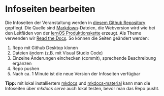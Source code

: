 # Infoseiten bearbeiten

Die Infoseiten der Veranstaltung werden in [diesem Github Repository](https://github.com/cogneon/loscon24) gepflegt. Die Quelle sind [Markdown](https://de.wikipedia.org/wiki/Markdown)-Dateien, die Webversion wird wie bei den Leitfäden von der [lernOS Produktionskette](https://github.com/cogneon/loscon24/blob/main/.github/workflows/lernos-produktionskette.yml) erzeugt. Als Theme verwenden wir [Read the Docs](https://www.mkdocs.org/user-guide/choosing-your-theme/). So können die Seiten geändert werden:

1. Repo mit Github Desktop klonen
1. Dateien ändern (z.B. mit Visual Studio Code)
1. Einzelne Änderungen einchecken (commit), sprechende Beschreibung ergänzen
1. Repo pushen
1. Nach ca. 1 Minute ist die neue Version der Infoseiten verfügbar

**Tipp:** mit lokal installiertem [mkdocs](https://www.mkdocs.org/) und [mkdocs-material](https://squidfunk.github.io/mkdocs-material/) kann man die Infoseiten über *mkdocs serve* auch lokal testen, bevor man das Repo pusht.